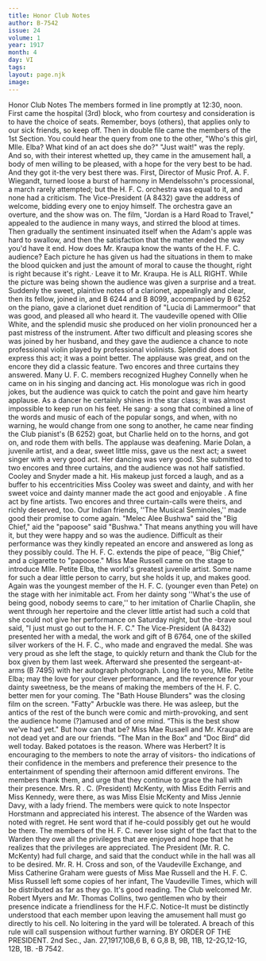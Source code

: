 ```yaml
---
title: Honor Club Notes
author: B-7542
issue: 24
volume: 1
year: 1917
month: 4
day: VI
tags:
layout: page.njk
image:
---
```

Honor Club Notes   The members formed in line promptly at 12:30, noon. First came the hospital (3rd) block, who from courtesy and consideration is to have the choice of seats. Remember, boys (others), that applies only to our sick friends, so keep off. Then in double file came the members of the 1st Section. You could hear the query from one to the other, "Who's this girl, Mlle. Elba? What kind of an act does she do?" "Just wait!" was the reply. And so, with their interest whetted up, they came in the amusement hall, a body of men willing to be pleased, with a hope for the very best to be had. And they got it-the very best there was. First, Director of Music Prof. A. F. Wiegandt, turned loose a burst of harmony in Mendelssohn's processional, a march rarely attempted; but the H. F. C. orchestra was equal to it, and none had a criticism. The Vice-President (A 8432) gave the address of welcome, bidding every one to enjoy himself. The orchestra gave an overture, and the show was on.      The film, "Jordan is a Hard Road to Travel," appealed to the audience in many ways, and stirred the blood at times. Then gradually the sentiment insinuated itself when the Adam's apple was hard to swallow, and then the satisfaction that the matter ended the way you'd have it end.      How does Mr. Kraupa know the wants of the H. F. C. audience? Each picture he has given us had the situations in them to make the blood quicken and just the amount of moral to cause the thought, right is right because it's right.· Leave it to Mr. Kraupa. He is ALL RIGHT.      While the picture was being shown the audience was given a surprise and a treat. Suddenly the sweet, plaintive notes of a clarionet, appealingly and clear, then its fellow, joined in, and B 6244 and B 8099, accompanied by B 6252 on the piano, gave a clarionet duet rendition of "Lucia di Lammermoor" that was good, and pleased all who heard it.      The vaudeville opened with Ollie White, and the splendid music she produced on her violin pronounced her a past mistress of the instrument. After two difficult and pleasing scores she was joined by her husband, and they gave the audience a chance to note professional violin played by professional violinists. Splendid does not express this act; it was a point better. The applause was great, and on the encore they did a classic feature. Two encores and three curtains they answered.      Many U. F. C. members recognized Hughey Connelly when he came on in his singing and dancing act. His monologue was rich in good jokes, but the audience was quick to catch the point and gave him hearty applause. As a dancer he certainly shines in the star class; it was almost impossible to keep run on his feet. He sang· a song that combined a line of the words and music of each of the popular songs, and when, with  no warning, he would change from one song to another, he came near finding the Club pianist's (B 6252) goat, but Charlie held on to the horns, and got on, and rode them with bells. The applause was deafening.      Marie Dolan, a juvenile artist, and a dear, sweet little miss, gave us the next act; a sweet singer with a very good act. Her dancing was very good. She submitted to two encores and three curtains, and the audience was not half satisfied.      Cooley and Snyder made a hit. His makeup just forced a laugh, and as a buffer to his eccentricities Miss Cooley was sweet and dainty, and with her sweet voice and dainty manner made the act good and enjoyable . A fine act by fine artists. Two encores and three curtain-calls were theirs, and richly deserved, too.      Our Indian friends, ''The Musical Seminoles,'' made good their promise to come again. "Melec Alee Bushwa" said the "Big Chief," aid the "papoose" said "Bushwa." That means anything you will have it, but they were happy and so was the audience. Difficult as their performance was they kindly repeated an encore and answered as long as they possibly could.      The H. F. C. extends the pipe of peace, ''Big Chief," and a cigarette to "papoose."      Miss Mae Russell came on the stage to introduce Mlle. Petite Elba, the world's greatest juvenile artist. Some name for such a dear little person to carry, but she holds it up, and makes good. Again was the youngest member of the H. F. C. (younger even than Pete) on the stage with her inimitable act. From her dainty song ''What's the use of being good, nobody seems to care,'' to her imitation of Charlie Chaplin, she went through her repertoire and the clever little artist had such a cold that she could not give her performance on Saturday night, but the -brave soul said, "I just must go out to the H. F. C." The Vice-President (A 8432) presented her with a medal, the work and gift of B 6764, one of the skilled silver workers of the H. F. C., who made and engraved the medal. She was very proud as she left the stage, to quickly return and thank the Club for the box given by them last week. Afterward she presented the sergeant-at-arms (B 7495) with her autograph photograph. Long life to you, Mlle. Petite Elba; may the love for your clever performance, and the reverence for your dainty sweetness, be the means of making the members of the H. F. C. better men for your coming.      The "Bath House Blunders" was the closing film on the screen. "Fatty" Arbuckle was there. He was asleep, but the antics of the rest of the bunch were comic and mirth-provoking, and sent the audience home (?)amused and of one mind. “This is the best show we've had yet." But how can that be? Miss Mae Rusaell and Mr. Kraupa are not dead yet and are our friends.      “The Man in the Box” and “Doc Bird” did well today. Baked potatoes is the reason. Where was Herbert? It is encouraging to the members to note the array of visitors- tho indications of their confidence in the members and preference their presence to the entertainment of spending their afternoon amid different environs. The members thank them, and urge that they continue to grace the hall with their presence.      Mrs. R . C. (President) McKenty, with Miss Edith Ferris and Miss Kennedy, were there, as was Miss Elsie McKenty and Miss Jennie Davy, with a lady friend.      The members were quick to note Inspector Horstmann and appreciated his interest.      The absence of the Warden was noted with regret. He sent word that if he-could possibly get out he would be there. The members of the H. F. C. never lose sight of the fact that to the Warden they owe all the privileges that are enjoyed and hope that he realizes that the privileges are appreciated.      The President (Mr. R. C. McKenty) had full charge, and said that the conduct while in the hall was all to be desired.      Mr. R. H. Cross and son, of the Vaudeville Exchange, and Miss Catherine Graham were guests of Miss Mae Russell and the H. F. C.      Miss Russell left some copies of her infant, The Vaudeville Times, which will be distributed as far as they go. It's good reading.      The Club welcomed Mr. Robert Myers and Mr. Thomas Collins, two gentlemen who by their presence indicate a friendliness for the H.F.C.      Notice-It must be distinctly understood that each member upon leaving the amusement hall must go directly to his cell. No loitering in the yard will be tolerated. A breach of this rule will call suspension without further warning.      BY ORDER OF THE PRESIDENT. 2nd Sec., Jan. 27,1917,10B,6 B, 6 G,8   B, 9B, 11B, 12-2G,12-1G, 12B, 1B.      -B 7542.         
